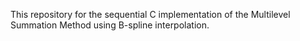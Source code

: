 This repository for the sequential C implementation of the Multilevel Summation Method using B-spline interpolation.
